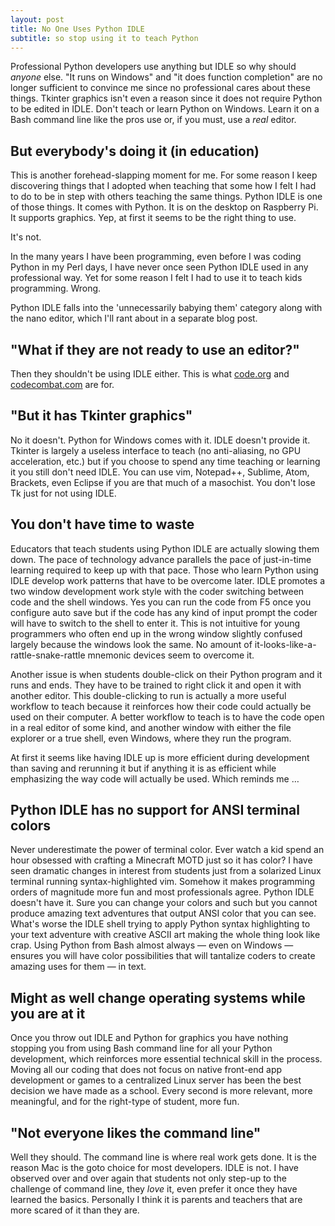 ```yaml
---
layout: post
title: No One Uses Python IDLE
subtitle: so stop using it to teach Python
---
```


Professional Python developers use anything but IDLE so why should
*anyone* else. "It runs on Windows" and "it does function completion"
are no longer sufficient to convince me since no professional cares
about these things. Tkinter graphics isn't even a reason since it
does not require Python to be edited in IDLE. Don't teach or learn
Python on Windows. Learn it on a Bash command line like the pros
use or, if you must, use a *real* editor.

## But everybody's doing it (in education)

This is another forehead-slapping moment for me. For some reason I
keep discovering things that I adopted when teaching that some how
I felt I had to do to be in step with others teaching the same
things. Python IDLE is one of those things. It comes with Python.
It is on the desktop on Raspberry Pi. It supports graphics. Yep,
at first it seems to be the right thing to use.

It's not.

In the many years I have been programming, even before I was coding
Python in my Perl days, I have never once seen Python IDLE used in
any professional way. Yet for some reason I felt I had to use it
to teach kids programming. Wrong.

Python IDLE falls into the 'unnecessarily babying them' category
along with the nano editor, which I'll rant about in a separate
blog post. 

## "What if they are not ready to use an editor?"

Then they shouldn't be using IDLE either. This is what
[code.org](http://code.org) and [codecombat.com](http://codecombat.com)
are for.

## "But it has Tkinter graphics"

No it doesn't. Python for Windows comes with it. IDLE doesn't provide
it.  Tkinter is largely a useless interface to teach (no anti-aliasing,
no GPU acceleration, etc.) but if you choose to spend any time
teaching or learning it you still don't need IDLE. You can use vim,
Notepad++, Sublime, Atom, Brackets, even Eclipse if you are that
much of a masochist. You don't lose Tk just for not using IDLE.

## You don't have time to waste

Educators that teach students using Python IDLE are actually slowing
them down.  The pace of technology advance parallels the pace of
just-in-time learning required to keep up with that pace. Those who
learn Python using IDLE develop work patterns that have to be
overcome later. IDLE promotes a two window development work style
with the coder switching between code and the shell windows. Yes
you can run the code from F5 once you configure auto save but if
the code has any kind of input prompt the coder will have to switch
to the shell to enter it. This is not intuitive for young programmers
who often end up in the wrong window slightly confused largely because the
windows look the same. No amount of it-looks-like-a-rattle-snake-rattle
mnemonic devices seem to overcome it.

Another issue is when students double-click on their Python program and it
runs and ends. They have to be trained to right click it and open it with
another editor. This double-clicking to run is actually a more useful
workflow to teach because it reinforces how their code could actually be
used on their computer. A better workflow to teach is to have the code open
in a real editor of some kind, and another window with either the file
explorer or a true shell, even Windows, where they run the program.

At first it seems like having IDLE up is more efficient during development
than saving and rerunning it but if anything it is as efficient while
emphasizing the way code will actually be used. Which reminds me &hellip;

## Python IDLE has no support for ANSI terminal colors

Never underestimate the power of terminal color. Ever watch a kid
spend an hour obsessed with crafting a Minecraft MOTD just so it
has color? I have seen dramatic changes in interest from students
just from a solarized Linux terminal running syntax-highlighted
vim. Somehow it makes programming orders of magnitude more fun and
most professionals agree. Python IDLE doesn't have it. Sure you can
change your colors and such but you cannot produce amazing text
adventures that output ANSI color that you can see.  What's worse
the IDLE shell trying to apply Python syntax highlighting to your
text adventure with creative ASCII art making the whole thing look
like crap. Using Python from Bash almost always &mdash; even on
Windows &mdash; ensures you will have color possibilities that will
tantalize coders to create amazing uses for them &mdash; in text.

## Might as well change operating systems while you are at it

Once you throw out IDLE and Python for graphics you have nothing
stopping you from using Bash command line for all your Python
development, which reinforces more essential technical skill in the
process. Moving all our coding that does not focus on native front-end
app development or games to a centralized Linux server has been the
best decision we have made as a school. Every second is more relevant,
more meaningful, and for the right-type of student, more fun.

## "Not everyone likes the command line"

Well they should. The command line is where real work gets done.
It is the reason Mac is the goto choice for most developers. IDLE
is not. I have observed over and over again that students not only
step-up to the challenge of command line, they *love* it, even
prefer it once they have learned the basics. Personally I think it
is parents and teachers that are more scared of it than they are.
